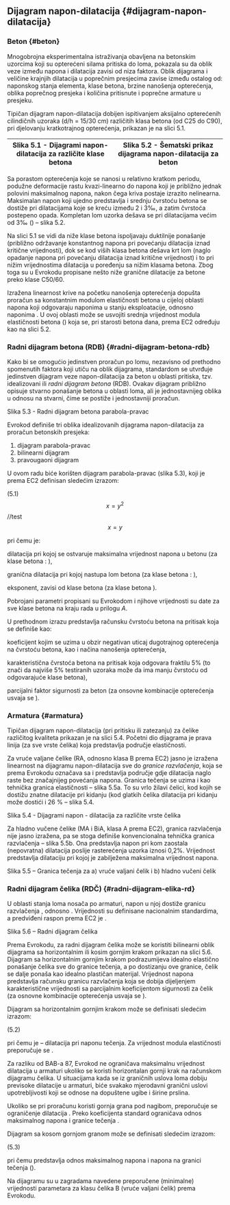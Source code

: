 ## Dijagram napon-dilatacija {#dijagram-napon-dilatacija}

### Beton {#beton}

Mnogobrojna eksperimentalna istraživanja obavljena na betonskim uzorcima koji su opterećeni silama pritiska do loma, pokazala su da oblik veze između napona i dilatacija zavisi od niza faktora. Oblik dijagrama i veličine krajnjih dilatacija u poprečnim presjecima zavise između ostalog od: naponskog stanja elementa, klase betona, brzine nanošenja opterećenja, oblika poprečnog presjeka i količina pritisnute i poprečne armature u presjeku.

Tipičan dijagram napon-dilatacija dobijen ispitivanjem aksijalno opterećenih cilindičnih uzoraka \(d/h = 15/30 cm\) različitih klasa betona \(od C25 do C90\), pri djelovanju kratkotrajnog opterećenja, prikazan je na slici 5.1.

| Slika 5.1 - Dijagrami napon-dilatacija za različite klase betona | Slika 5.2 - Šematski prikaz dijagrama napon-dilatacija za beton |
| --- | --- |


Sa porastom opterećenja koje se nanosi u relativno kratkom periodu, podužne deformacije rastu kvazi-linearno do napona koji je približno jednak polovini maksimalnog napona, nakon čega kriva postaje izrazito nelinearna. Maksimalan napon koji ujedno predstavlja i srednju čvrstoću betona se dostiže pri dilatacijama koje se kreću između 2 i 3‰, a zatim čvrstoća postepeno opada. Kompletan lom uzorka dešava se pri dilatacijama većim od 3‰ \(\) – slika 5.2.

Na slici 5.1 se vidi da niže klase betona ispoljavaju duktilnije ponašanje \(približno održavanje konstantnog napona pri povećanju dilatacija iznad kritične vrijednosti\), dok se kod viših klasa betona dešava krt lom \(naglo opadanje napona pri povećanju dilatacija iznad kritične vrijednost\) i to pri nižim vrijednostima dilatacija u poređenju sa nižim klasama betona. Zbog toga su u Evrokodu propisane nešto niže granične dilatacije za betone preko klase C50/60.

Izražena linearnost krive na početku nanošenja opterećenja dopušta proračun sa konstantnim modulom elastičnosti betona u cijeloj oblasti napona koji odgovaraju naponima u stanju eksploatacije, odnosno naponima . U ovoj oblasti može se usvojiti srednja vrijednost modula elastičnosti betona \(\) koja se, pri starosti betona dana, prema EC2 određuju kao na slici 5.2.

### Radni dijagram betona \(RDB\) {#radni-dijagram-betona-rdb}

Kako bi se omogućio jedinstven proračun po lomu, nezavisno od prethodno spomenutih faktora koji utiču na oblik dijagrama, standardom se utvrđuje jedinstven dijagram veze napon-dilatacija za beton u oblasti pritiska, tzv. idealizovani ili _radni dijagram betona_ \(RDB\). Ovakav dijagram približno opisuje stvarno ponašanje betona u oblasti loma, ali je jednostavnijeg oblika u odnosu na stvarni, čime se postiže i jednostavniji proračun.

Slika 5.3 - Radni dijagram betona parabola-pravac

Evrokod definiše tri oblika idealizovanih dijagrama napon-dilatacija za proračun betonskih presjeka:

1. dijagram parabola-pravac
2. bilinearni dijagram
3. pravougaoni dijagram

U ovom radu biće korišten dijagram parabola-pravac \(slika 5.3\), koji je prema EC2 definisan sledećim izrazom:

\(5.1\) $$x = y^2$$ //test$$x = y$$

pri čemu je:

dilatacija pri kojoj se ostvaruje maksimalna vrijednost napona u betonu \(za klase betona : \),

granična dilatacija pri kojoj nastupa lom betona \(za klase betona : \),

eksponent, zavisi od klase betona \(za klase betona \).

Pobrojani parametri propisani su Evrokodom i njihove vrijednosti su date za sve klase betona na kraju rada u prilogu _A_.

U prethodnom izrazu predstavlja računsku čvrstoću betona na pritisak koja se definiše kao:

koeficijent kojim se uzima u obzir negativan uticaj dugotrajnog opterećenja na čvrstoću betona, kao i načina nanošenja opterećenja,

karakteristična čvrstoća betona na pritisak koja odgovara fraktilu 5% \(to znači da najviše 5% testiranih uzoraka može da ima manju čvrstoću od odgovarajuće klase betona\),

parcijalni faktor sigurnosti za beton \(za onsovne kombinacije opterećenja usvaja se \).

### Armatura {#armatura}

Tipičan dijagram napon-dilatacija \(pri pritisku ili zatezanju\) za čelike različitog kvaliteta prikazan je na slici 5.4. Početni dio dijagrama je prava linija \(za sve vrste čelika\) koja predstavlja područje elastičnosti.

Za vruće valjane čelike \(RA, odnosno klasa B prema EC2\) jasno je izražena linearnost na dijagramu napon-dilatacija sve do _granice razvlačenja_, koja se prema Evrokodu označava sa i predstavlja područje gdje dilatacija naglo raste bez značajnijeg povećanja napona. Granica tečenja se uzima i kao tehnička granica elastičnosti – slika 5.5a. To su vrlo žilavi čelici, kod kojih se dostižu znatne dilatacije pri kidanju \(kod glatkih čelika dilatacija pri kidanju može dostići i 26 % – slika 5.4.

Slika 5.4 - Dijagrami napon - dilatacija za različite vrste čelika

Za hladno vučene čelike \(MA i BiA, klasa A prema EC2\), granica razvlačenja nije jasno izražena, pa se stoga definiše konvencionalna tehnička granica razvlačenja – slika 5.5b. Ona predstavlja napon pri kom zaostala \(nepovratna\) dilatacija poslije rasterećenja uzorka iznosi 0,2%. Vrijednost predstavlja dilataciju pri kojoj je zabilježena maksimalna vrijednost napona.

Slika 5.5 – Granica tečenja za a\) vruće valjani čelik i b\) hladno vučeni čelik

### Radni dijagram čelika \(RDČ\) {#radni-dijagram-elika-rd}

U oblasti stanja loma nosača po armaturi, napon u njoj dostiže granicu razvlačenja , odnosno . Vrijednosti su definisane nacionalnim standardima, a predviđeni raspon prema EC2 je .

Slika 5.6 – Radni dijagram čelika

Prema Evrokodu, za radni dijagram čelika može se koristiti bilinearni oblik dijagrama sa horizontalnim ili kosim gornjim krakom prikazan na slici 5.6. Dijagram sa horizontalnim gornjim krakom podrazumijeva idealno elastično ponašanje čelika sve do granice tečenja, a po dostizanju ove granice, čelik se dalje ponaša kao idealno plastičan materijal. Vrijednost napona predstavlja računsku granicu razvlačenja koja se dobija dijeljenjem karakteristične vrijednosti sa parcijalnim koeficijentom sigurnosti za čelik \(za osnovne kombinacije opterećenja usvaja se \).

Dijagram sa horizontalnim gornjim krakom može se definisati sledećim izrazom:

\(5.2\)

pri čemu je – dilatacija pri naponu tečenja. Za vrijednost modula elastičnosti preporučuje se .

Za razliku od BAB-a 87, Evrokod ne ograničava maksimalnu vrijednost dilatacija u armaturi ukoliko se koristi horizontalan gornji krak na računskom dijagramu čelika. U situacijama kada se iz graničnih uslova loma dobiju previsoke dilatacije u armaturi, biće svakako mjerodavni granični uslovi upotrebljivosti koji se odnose na dopuštene ugibe i širine prslina.

Ukoliko se pri proračunu koristi gornja grana pod nagibom, preporučuje se ograničenje dilatacija . Preko koeficijenta standard ograničava odnos maksimalnog napona i granice tečenja .

Dijagram sa kosom gornjom granom može se definisati sledećim izrazom:

\(5.3\)

pri čemu predstavlja odnos maksimalnog napona i napona na granici tečenja \(\).

Na dijagramu su u zagradama navedene preporučene \(minimalne\) vrijednosti parametara za klasu čelika B \(vruće valjani čelik\) prema Evrokodu.

